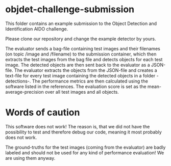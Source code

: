 # objdet-challenge-submission
This folder contains an example submission to the Object Detection and Identification AIDO challenge. 

Please clone our repository and change the example detector by yours.

The evaluator sends a bag-file containing test images and their filenames (on topic /image and /filename) to the submission container, which then extracts the test images from the bag file and detects objects for each test image. The detected objects are then sent back to the evaluator as a JSON-file. The evaluator extracts the objects from the JSON-file and creates a text-file for every test image containing the detected objects in a folder -detections-. The performance metrics are then calculated using the software listed in the references.
The evaluation score is set as the mean-average-precision over all test images and all objects.

# Words of caution
This software does not work!
The reason is, that we did not have the possibility to test and therefore debug our code, meaning it most probably does not work.

The ground-truths for the test images (coming from the evaluator) are badly labeled and should not be used for any kind of performance evaluation! We are using them anyway.

